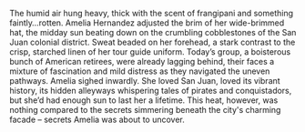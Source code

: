The humid air hung heavy, thick with the scent of frangipani and something faintly…rotten.  Amelia Hernandez adjusted the brim of her wide-brimmed hat, the midday sun beating down on the crumbling cobblestones of the San Juan colonial district.  Sweat beaded on her forehead, a stark contrast to the crisp, starched linen of her tour guide uniform.  Today’s group, a boisterous bunch of American retirees, were already lagging behind, their faces a mixture of fascination and mild distress as they navigated the uneven pathways.  Amelia sighed inwardly.  She loved San Juan, loved its vibrant history, its hidden alleyways whispering tales of pirates and conquistadors, but she’d had enough sun to last her a lifetime.  This heat, however, was nothing compared to the secrets simmering beneath the city's charming facade – secrets Amelia was about to uncover.
